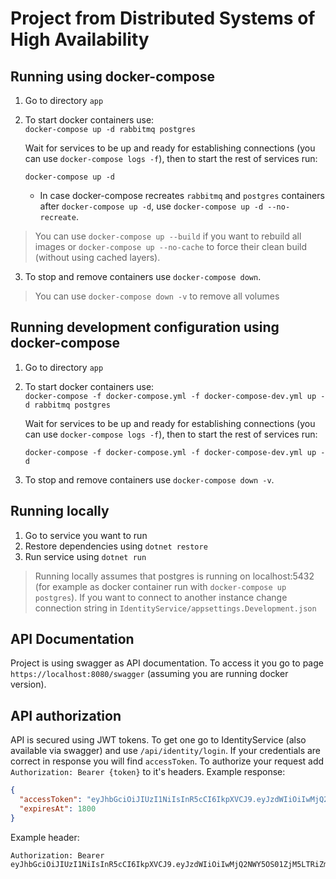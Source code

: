 # Project from Distributed Systems of High Availability 

## Running using docker-compose

1. Go to directory `app`
2. To start docker containers use:\
    `docker-compose up -d rabbitmq postgres`

    Wait for services to be up and ready for establishing connections (you can use `docker-compose logs -f`), then to start the rest of services run:
    
    `docker-compose up -d`  

    - In case docker-compose recreates `rabbitmq` and `postgres` containers after `docker-compose up -d`, use `docker-compose up -d --no-recreate`.  

  > You can use `docker-compose up --build` if you want to rebuild all images or `docker-compose up --no-cache` to force their clean build (without using cached layers).
3. To stop and remove containers use `docker-compose down`. 
  > You can use `docker-compose down -v` to remove all volumes 

## Running development configuration using docker-compose

1. Go to directory `app`
2. To start docker containers use:\
    `docker-compose -f docker-compose.yml -f docker-compose-dev.yml up -d rabbitmq postgres`

    Wait for services to be up and ready for establishing connections (you can use `docker-compose logs -f`), then to start the rest of services run:
    
    `docker-compose -f docker-compose.yml -f docker-compose-dev.yml up -d`  

3. To stop and remove containers use `docker-compose down -v`. 

## Running locally

1. Go to service you want to run
2. Restore dependencies using `dotnet restore`
3. Run service using `dotnet run`

> Running locally assumes that postgres is running on localhost:5432 (for example as docker container run with `docker-compose up postgres`). If you want to connect to another instance change connection string in `IdentityService/appsettings.Development.json`

## API Documentation
Project is using swagger as API documentation. To access it you go to page `https://localhost:8080/swagger` (assuming you are running docker version). 

## API authorization

API is secured using JWT tokens. To get one go to IdentityService (also available via swagger) and use `/api/identity/login`. If your credentials are correct in response you will find `accessToken`. To authorize your request add `Authorization: Bearer {token}` to it's headers.
Example response:
```json
{
  "accessToken": "eyJhbGciOiJIUzI1NiIsInR5cCI6IkpXVCJ9.eyJzdWIiOiIwMjQ2NWY5OS01ZjM5LTRiZmQtOTM1NS0wZjNmYWYxODM2Y2YiLCJqdGkiOiJmMGEzOWRlNy00NmE3LTQ2MjAtYmY0Yi03NDcxODhiODM4ODMiLCJpYXQiOiIwMy8xNS8yMDIxIDEwOjEyOjQ5IiwibmJmIjoxNjE1ODAzMTY5LCJleHAiOjE2MTU4MDQ5NjksImlzcyI6InRlc3QiLCJhdWQiOiJ0ZXN0In0.kQvY98tAl8MTbWG0SHByPeELYW0ZXZLYK_18wWSIRMg",
  "expiresAt": 1800
}
```

Example header:
```http
Authorization: Bearer eyJhbGciOiJIUzI1NiIsInR5cCI6IkpXVCJ9.eyJzdWIiOiIwMjQ2NWY5OS01ZjM5LTRiZmQtOTM1NS0wZjNmYWYxODM2Y2YiLCJqdGkiOiJmMGEzOWRlNy00NmE3LTQ2MjAtYmY0Yi03NDcxODhiODM4ODMiLCJpYXQiOiIwMy8xNS8yMDIxIDEwOjEyOjQ5IiwibmJmIjoxNjE1ODAzMTY5LCJleHAiOjE2MTU4MDQ5NjksImlzcyI6InRlc3QiLCJhdWQiOiJ0ZXN0In0.kQvY98tAl8MTbWG0SHByPeELYW0ZXZLYK_18wWSIRMg